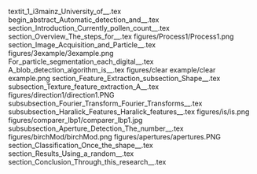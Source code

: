 textit_1_i3mainz_University_of__.tex
begin_abstract_Automatic_detection_and__.tex
section_Introduction_Currently_pollen_count__.tex
section_Overview_The_steps_for__.tex
figures/Process1/Process1.png
section_Image_Acquisition_and_Particle__.tex
figures/3example/3example.png
For_particle_segmentation_each_digital__.tex
A_blob_detection_algorithm_is__.tex
figures/clear example/clear example.png
section_Feature_Extraction_subsection_Shape__.tex
subsection_Texture_feature_extraction_A__.tex
figures/direction1/direction1.PNG
subsubsection_Fourier_Transform_Fourier_Transforms__.tex
subsubsection_Haralick_Features_Haralick_features__.tex
figures/is/is.png
figures/comparer_lbp1/comparer_lbp1.jpg
subsubsection_Aperture_Detection_The_number__.tex
figures/birchMod/birchMod.png
figures/apertures/apertures.PNG
section_Classification_Once_the_shape__.tex
section_Results_Using_a_random__.tex
section_Conclusion_Through_this_research__.tex
  
  
  
  